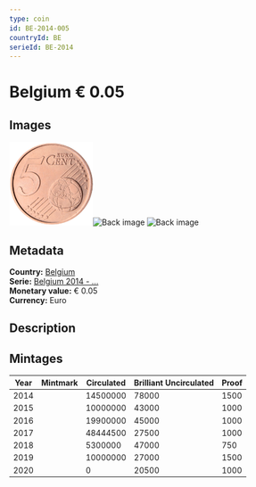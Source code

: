 ```yaml
---
type: coin
id: BE-2014-005
countryId: BE
serieId: BE-2014
---
```


# Belgium € 0.05

## Images

<img src="../../../img/common-2007-005.png" height="150" alt="Front image"><img src="img/belgium-2014-005.png" height="150" alt="Back image">     ![Back image]()

## Metadata

**Country:** [Belgium](../index.md)\
**Serie:** [Belgium 2014 - ...](index.md)\
**Monetary value:** € 0.05\
**Currency:** Euro

## Description


## Mintages

| Year | Mintmark | Circulated | Brilliant Uncirculated | Proof |
| ---- | -------- | ---------- | ---------------------- | ----- |
| 2014 |  | 14500000| 78000 | 1500 |
| 2015 |  | 10000000| 43000 | 1000 |
| 2016 |  | 19900000| 45000 | 1000 |
| 2017 |  | 48444500| 27500 | 1000 |
| 2018 |  | 5300000| 47000 | 750 |
| 2019 |  | 10000000| 27000 | 1500 |
| 2020 |  | 0| 20500 | 1000 |
